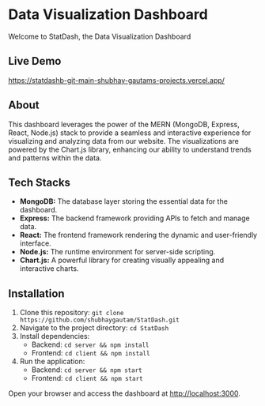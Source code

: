 # Data Visualization Dashboard
Welcome to StatDash, the Data Visualization Dashboard 

## Live Demo
https://statdashb-git-main-shubhay-gautams-projects.vercel.app/

## About
This dashboard leverages the power of the MERN (MongoDB, Express, React, Node.js) stack to provide a seamless and interactive experience for visualizing and analyzing data from our website. The visualizations are powered by the Chart.js library, enhancing our ability to understand trends and patterns within the data.

## Tech Stacks
- **MongoDB:** The database layer storing the essential data for the dashboard.
- **Express:** The backend framework providing APIs to fetch and manage data.
- **React:** The frontend framework rendering the dynamic and user-friendly interface.
- **Node.js:** The runtime environment for server-side scripting.
- **Chart.js:** A powerful library for creating visually appealing and interactive charts.

## Installation
1. Clone this repository: `git clone https://github.com/shubhaygautam/StatDash.git`
2. Navigate to the project directory: `cd StatDash`
3. Install dependencies:
   - Backend: `cd server && npm install`
   - Frontend: `cd client && npm install`
4. Run the application:
   - Backend: `cd server && npm start`
   - Frontend: `cd client && npm start`

Open your browser and access the dashboard at [http://localhost:3000](http://localhost:3000).

